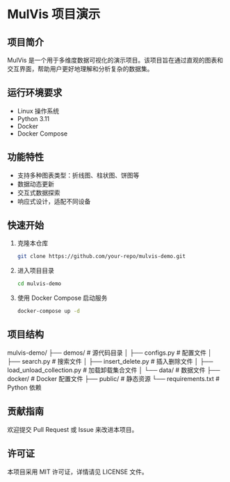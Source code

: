 # MulVis 项目演示

## 项目简介
MulVis 是一个用于多维度数据可视化的演示项目。该项目旨在通过直观的图表和交互界面，帮助用户更好地理解和分析复杂的数据集。

## 运行环境要求
- Linux 操作系统
- Python 3.11
- Docker
- Docker Compose

## 功能特性
- 支持多种图表类型：折线图、柱状图、饼图等
- 数据动态更新
- 交互式数据探索
- 响应式设计，适配不同设备

## 快速开始
1. 克隆本仓库
   ```bash
   git clone https://github.com/your-repo/mulvis-demo.git
   ```
2. 进入项目目录
   ```bash
   cd mulvis-demo
   ```
3. 使用 Docker Compose 启动服务
   ```bash
   docker-compose up -d
   ```

## 项目结构

mulvis-demo/
├── demos/ # 源代码目录
│ ├── configs.py # 配置文件
│ ├── search.py # 搜索文件
│ ├── insert_delete.py # 插入删除文件
│ ├── load_unload_collection.py # 加载卸载集合文件
│ └── data/ # 数据文件
├── docker/ # Docker 配置文件
├── public/ # 静态资源
└── requirements.txt # Python 依赖

## 贡献指南
欢迎提交 Pull Request 或 Issue 来改进本项目。

## 许可证
本项目采用 MIT 许可证，详情请见 LICENSE 文件。
